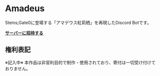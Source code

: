 # Amadeus
Steins;Gate0に登場する「アマデウス紅莉栖」を再現したDiscord Botです。

**[サーバーに招待する](https://discord.com/oauth2/authorize?client_id=792365227106107393)**

## 権利表記
※記入中※
本作品は非営利目的で制作・使用されており、寄付は一切受け付けておりません。
